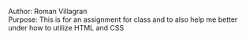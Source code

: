 Author: Roman Villagran <BR>
Purpose: This is for an assignment for class and to also help me better under how to utilize HTML and CSS
